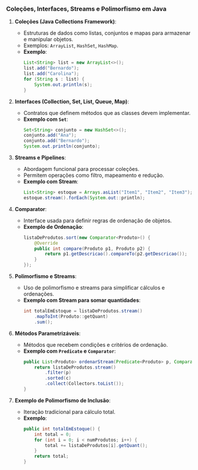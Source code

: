 ### Coleções, Interfaces, Streams e Polimorfismo em Java

1. **Coleções (Java Collections Framework)**:
   - Estruturas de dados como listas, conjuntos e mapas para armazenar e manipular objetos.
   - Exemplos: `ArrayList`, `HashSet`, `HashMap`.
   - **Exemplo**:
     ```java
     List<String> list = new ArrayList<>();
     list.add("Bernardo");
     list.add("Carolina");
     for (String s : list) {
         System.out.println(s);
     }
     ```

2. **Interfaces (Collection, Set, List, Queue, Map)**:
   - Contratos que definem métodos que as classes devem implementar.
   - **Exemplo com `Set`**:
     ```java
     Set<String> conjunto = new HashSet<>();
     conjunto.add("Ana");
     conjunto.add("Bernardo");
     System.out.println(conjunto);
     ```

3. **Streams e Pipelines**:
   - Abordagem funcional para processar coleções.
   - Permitem operações como filtro, mapeamento e redução.
   - **Exemplo com Stream**:
     ```java
     List<String> estoque = Arrays.asList("Item1", "Item2", "Item3");
     estoque.stream().forEach(System.out::println);
     ```

4. **Comparator**:
   - Interface usada para definir regras de ordenação de objetos.
   - **Exemplo de Ordenação**:
     ```java
     listaDeProdutos.sort(new Comparator<Produto>() {
         @Override
         public int compare(Produto p1, Produto p2) {
             return p1.getDescricao().compareTo(p2.getDescricao());
         }
     });
     ```

5. **Polimorfismo e Streams**:
   - Uso de polimorfismo e streams para simplificar cálculos e ordenações.
   - **Exemplo com Stream para somar quantidades**:
     ```java
     int totalEmEstoque = listaDeProdutos.stream()
         .mapToInt(Produto::getQuant)
         .sum();
     ```

6. **Métodos Parametrizáveis**:
   - Métodos que recebem condições e critérios de ordenação.
   - **Exemplo com `Predicate` e `Comparator`**:
     ```java
     public List<Produto> ordenarStream(Predicate<Produto> p, Comparator<Produto> c) {
         return listaDeProdutos.stream()
             .filter(p)
             .sorted(c)
             .collect(Collectors.toList());
     }
     ```

7. **Exemplo de Polimorfismo de Inclusão**:
   - Iteração tradicional para cálculo total.
   - **Exemplo**:
     ```java
     public int totalEmEstoque() {
         int total = 0;
         for (int i = 0; i < numProdutos; i++) {
             total += listaDeProdutos[i].getQuant();
         }
         return total;
     }
     ```